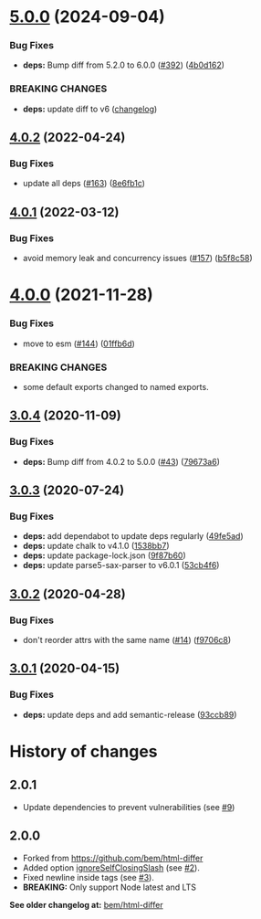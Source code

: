 # [5.0.0](https://github.com/markedjs/html-differ/compare/v4.0.2...v5.0.0) (2024-09-04)


### Bug Fixes

* **deps:** Bump diff from 5.2.0 to 6.0.0 ([#392](https://github.com/markedjs/html-differ/issues/392)) ([4b0d162](https://github.com/markedjs/html-differ/commit/4b0d16200b97f8096ec636c12e9d3d9aa12e6f01))


### BREAKING CHANGES

* **deps:** update diff to v6 ([changelog](https://github.com/kpdecker/jsdiff/blob/master/release-notes.md#600-currently-in-beta))

## [4.0.2](https://github.com/markedjs/html-differ/compare/v4.0.1...v4.0.2) (2022-04-24)


### Bug Fixes

* update all deps ([#163](https://github.com/markedjs/html-differ/issues/163)) ([8e6fb1c](https://github.com/markedjs/html-differ/commit/8e6fb1c88abd395832c07a930371b3559cd438f1))

## [4.0.1](https://github.com/markedjs/html-differ/compare/v4.0.0...v4.0.1) (2022-03-12)


### Bug Fixes

* avoid memory leak and concurrency issues ([#157](https://github.com/markedjs/html-differ/issues/157)) ([b5f8c58](https://github.com/markedjs/html-differ/commit/b5f8c58e21af3f264ccf45e6f52abeebd601b3f1))

# [4.0.0](https://github.com/markedjs/html-differ/compare/v3.0.4...v4.0.0) (2021-11-28)


### Bug Fixes

* move to esm ([#144](https://github.com/markedjs/html-differ/issues/144)) ([01ffb6d](https://github.com/markedjs/html-differ/commit/01ffb6df8aaa9f9672f37e11b13e3db124d934aa))


### BREAKING CHANGES

* some default exports changed to named exports.

## [3.0.4](https://github.com/markedjs/html-differ/compare/v3.0.3...v3.0.4) (2020-11-09)


### Bug Fixes

* **deps:** Bump diff from 4.0.2 to 5.0.0 ([#43](https://github.com/markedjs/html-differ/issues/43)) ([79673a6](https://github.com/markedjs/html-differ/commit/79673a6c6fe09ee96e17c66b4b670bc97075e207))

## [3.0.3](https://github.com/markedjs/html-differ/compare/v3.0.2...v3.0.3) (2020-07-24)


### Bug Fixes

* **deps:** add dependabot to update deps regularly ([49fe5ad](https://github.com/markedjs/html-differ/commit/49fe5ad082a02a1cb3e7c0547e6ccda21c9916b5))
* **deps:** update chalk to v4.1.0 ([1538bb7](https://github.com/markedjs/html-differ/commit/1538bb7e8c3f1a6d3d547ddbf1c0ecbe4f50b1fa))
* **deps:** update package-lock.json ([9f87b60](https://github.com/markedjs/html-differ/commit/9f87b60bf79b4cc8d3a4a78ef9b194d6f6013d0f))
* **deps:** update parse5-sax-parser to v6.0.1 ([53cb4f6](https://github.com/markedjs/html-differ/commit/53cb4f67c90d7669dd58e4311d1b432145d62c7c))

## [3.0.2](https://github.com/markedjs/html-differ/compare/v3.0.1...v3.0.2) (2020-04-28)


### Bug Fixes

* don't reorder attrs with the same name ([#14](https://github.com/markedjs/html-differ/issues/14)) ([f9706c8](https://github.com/markedjs/html-differ/commit/f9706c8705ea08987248df2059f97e60d0d5beaa))

## [3.0.1](https://github.com/markedjs/html-differ/compare/v3.0.0...v3.0.1) (2020-04-15)


### Bug Fixes

* **deps:** update deps and add semantic-release ([93ccb89](https://github.com/markedjs/html-differ/commit/93ccb893d5642bed48a06df5adad5d1c46b9226d))

History of changes
==================

2.0.1
-----

*   Update dependencies to prevent vulnerabilities (see [#9](https://github.com/markedjs/html-differ/pull/9))

2.0.0
-----

*   Forked from https://github.com/bem/html-differ
*   Added option [ignoreSelfClosingSlash](https://github.com/markedjs/html-differ/tree/v2.0.0#ignoreSelfClosingSlash-boolean) (see [#2](https://github.com/markedjs/html-differ/pull/2)).
*   Fixed newline inside tags (see [#3](https://github.com/markedjs/html-differ/pull/3)).
*   **BREAKING:** Only support Node latest and LTS

**See older changelog at:** [bem/html-differ](https://github.com/bem/html-differ/blob/master/CHANGELOG.md)
